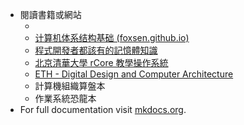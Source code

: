 - 閱讀書籍或網站
    - []()
    - <a href="https://foxsen.github.io/archbase/" target="_blank">计算机体系结构基础 (foxsen.github.io)</a>
    - <a href="https://sysprog21.github.io/cpumemory-zhtw/" target="_blank">程式開發者都該有的記憶體知識</a>
    - <a href="https://rcore-os.cn/rCore-Tutorial-Book-v3/index.html" target="_blank">北京清華大學 rCore 教學操作系統</a>
    - <a href="https://safari.ethz.ch/digitaltechnik/spring2023/doku.php?id=schedule" target="_blank">ETH - Digital Design and Computer Architecture</a>
    - 計算機組織算盤本
    - 作業系統恐龍本
- For full documentation visit [mkdocs.org](https://www.mkdocs.org).